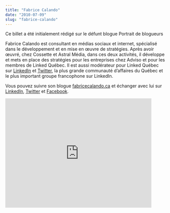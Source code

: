 ```yaml
---
title: "Fabrice Calando"
date: "2010-07-09"
slug: "fabrice-calando"
---
```


Ce billet a été initialement rédigé sur le défunt blogue Portrait de blogueurs

Fabrice Calando est consultant en médias sociaux et internet, spécialisé dans le développement et en mise en œuvre de stratégies. Après avoir œuvré, chez Cossette et Astral Média, dans ces deux activités, il développe et mets en place des stratégies pour les entreprises chez Adviso et pour les membres de Linked Québec. Il est aussi modérateur pour Linked Québec sur [LinkedIn](https://linkd.in/inscription-LQ) et [Twitter](https://www.twitter.com/linked_quebec), la plus grande communauté d’affaires du Québec et le plus important groupe francophone sur LinkedIn.

Vous pouvez suivre son blogue [fabricecalando.ca](https://fabricecalando.ca/) et échanger avec lui sur [LinkedIn](https://www.linkedin.com/in/fabricecalando/), [Twitter](https://www.twitter.com/fabrice_calando) et [Facebook](https://www.facebook.com/fabrice.calando).

<iframe width="459" height="344" src="https://www.youtube.com/embed/jwyl9KHN9tM?feature=oembed" frameborder="0" allowfullscreen></iframe>
